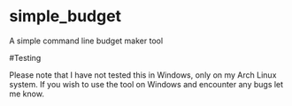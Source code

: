 # simple_budget
A simple command line budget maker tool

#Testing

Please note that I have not tested this in Windows, only on my Arch Linux system. If you wish to use the tool on Windows and encounter any bugs let me know.
